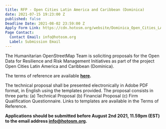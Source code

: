 ```yaml
---
title: RFP - Open Cities Latin America and Caribbean (Dominica)
date: 2021-07-15 19:23:00 Z
published: false
Deadline Date: 2021-08-02 23:59:00 Z
Apply Form Link: https://cdn.hotosm.org/website/Dominica_Open_Cities_LAC-Local_Implementation_TOR.pdf
Page Contact:
  Contact Email: info@hotosm.org
  Label: Submission Email
---
```


The Humanitarian OpenStreetMap Team is soliciting proposals for the Open Data for Resilience and Risk Management Initiatives as part of the project Open Cities Latin America and Caribbean (Dominica).

The terms of reference are available **[here](https://cdn.hotosm.org/website/Dominica_Open_Cities_LAC-Local_Implementation_TOR.pdf).**

The technical proposal shall be presented electronically in Adobe PDF format, in English using the templates provided.
The proposal consists in three parts: (a) Technical Proposal (b) Financial Proposal (c) Firm Qualification Questionnaire. Links to templates are available in the Terms of Reference.

**Applications should be submitted before August 2nd  2021, 11.59pm (EST) to the email address [info@hotosm.org](info@hotosm.org).**